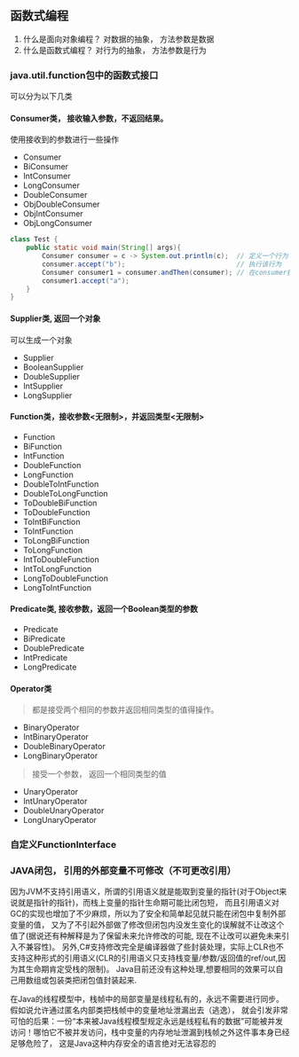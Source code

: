 ## 函数式编程

1. 什么是面向对象编程？  对数据的抽象， 方法参数是数据
2. 什么是函数式编程？    对行为的抽象， 方法参数是行为

### java.util.function包中的函数式接口
可以分为以下几类
#### Consumer类， 接收输入参数，不返回结果。
使用接收到的参数进行一些操作
* Consumer
* BiConsumer
* IntConsumer
* LongConsumer
* DoubleConsumer
* ObjDoubleConsumer
* ObjIntConsumer
* ObjLongConsumer
```java
class Test {
    public static void main(String[] args){
        Consumer consumer = c -> System.out.println(c);  // 定义一个行为
        consumer.accept("b");                            // 执行该行为
        Consumer consumer1 = consumer.andThen(consumer); // 在consumer执行后再执行一次
        consumer1.accept("a");
    }
}
```

#### Supplier类, 返回一个对象
可以生成一个对象
* Supplier
* BooleanSupplier
* DoubleSupplier
* IntSupplier
* LongSupplier


#### Function类，接收参数<无限制>，并返回类型<无限制>
* Function
* BiFunction
* IntFunction
* DoubleFunction
* LongFunction
* DoubleToIntFunction
* DoubleToLongFunction
* ToDoubleBiFunction
* ToDoubleFunction
* ToIntBiFunction
* ToIntFunction
* ToLongBiFunction
* ToLongFunction
* IntToDoubleFunction
* IntToLongFunction
* LongToDoubleFunction
* LongToIntFunction

#### Predicate类, 接收参数，返回一个Boolean类型的参数
* Predicate
* BiPredicate
* DoublePredicate
* IntPredicate
* LongPredicate


#### Operator类
> 都是接受两个相同的参数并返回相同类型的值得操作。
* BinaryOperator
* IntBinaryOperator
* DoubleBinaryOperator
* LongBinaryOperator
> 接受一个参数， 返回一个相同类型的值
* UnaryOperator
* IntUnaryOperator
* DoubleUnaryOperator
* LongUnaryOperator


### 自定义FunctionInterface





### JAVA闭包， 引用的外部变量不可修改（不可更改引用）

因为JVM不支持引用语义，所谓的引用语义就是能取到变量的指针(对于Object来说就是指针的指针)，而栈上变量的指针生命期可能比闭包短，
而且引用语义对GC的实现也增加了不少麻烦，所以为了安全和简单起见就只能在闭包中复制外部变量的值，
又为了不引起外部做了修改但闭包内没发生变化的误解就不让改这个值了(据说还有种解释是为了保留未来允许修改的可能,
现在不让改可以避免未来引入不兼容性)。
另外,C#支持修改完全是编译器做了些封装处理，实际上CLR也不支持这种形式的引用语义(CLR的引用语义只支持栈变量/参数/返回值的ref/out,因为其生命期肯定受栈的限制)。
Java目前还没有这种处理,想要相同的效果可以自己用数组或包装类把闭包值封装起来.


在Java的线程模型中，栈帧中的局部变量是线程私有的，永远不需要进行同步。假如说允许通过匿名内部类把栈帧中的变量地址泄漏出去（逃逸），
就会引发非常可怕的后果：一份“本来被Java线程模型规定永远是线程私有的数据”可能被并发访问！哪怕它不被并发访问，栈中变量的内存地址泄漏到栈帧之外这件事本身已经足够危险了，
这是Java这种内存安全的语言绝对无法容忍的

